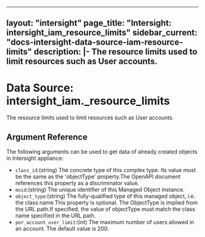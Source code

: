 
---
layout: "intersight"
page_title: "Intersight: intersight_iam_resource_limits"
sidebar_current: "docs-intersight-data-source-iam-resource-limits"
description: |-
The resource limits used to limit resources such as User accounts.
---

# Data Source: intersight_iam._resource_limits
The resource limits used to limit resources such as User accounts.
## Argument Reference
The following arguments can be used to get data of already created objects in Intersight appliance:
* `class_id`:(string) The concrete type of this complex type. Its value must be the same as the 'objectType' property.The OpenAPI document references this property as a discriminator value. 
* `moid`:(string) The unique identifier of this Managed Object instance. 
* `object_type`:(string) The fully-qualified type of this managed object, i.e. the class name.This property is optional. The ObjectType is implied from the URL path.If specified, the value of objectType must match the class name specified in the URL path. 
* `per_account_user_limit`:(int) The maximum number of users allowed in an account. The default value is 200. 
